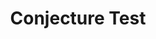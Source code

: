 ---
title: 'Conjecture Test'
description: "This is a modified version of a math assignment to test the following conjecture for as many numbers as possible within 24-hours.

\"that the number of 2's in the prime factorization of nCr(2n,n) for positive integer n is equal to the number of 1's in the binary expansion of n\"

The initial assignment ran a Python script that tested every number sequentially. The current version is a rust program where the main thread passes a closure with an arbitrary range of numbers. The closure is passed to a thread pool that calls it. The main thread can queue up to three batches of numbers until it blocks waiting for the channel to have an empty spot for the next batch, this prevents the main thread from filling up the memory with batches that might not get executed. It also gives the chance for another thread to execute while it is blocking."
technologies: "Rust,Multithreading"
github: "https://github.com/durid-ah/conjecture_test"
---